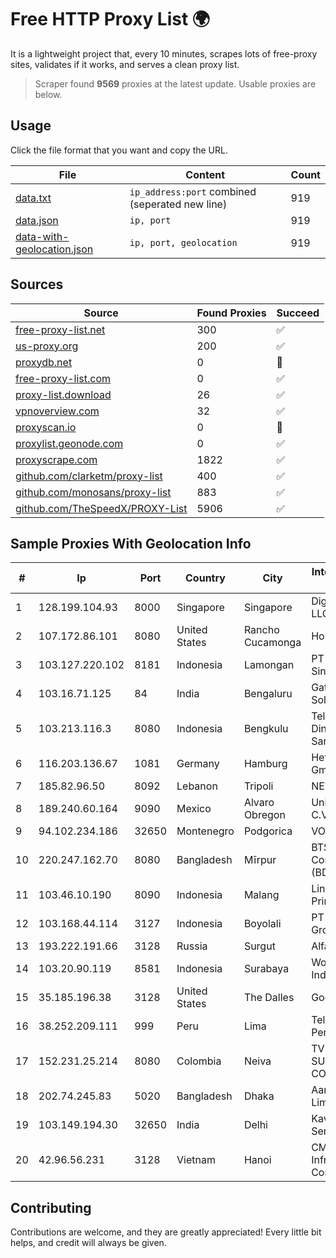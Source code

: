 
# Free HTTP Proxy List 🌍

It is a lightweight project that, every 10 minutes, scrapes lots of free-proxy sites, validates if it works, and serves a clean proxy list.


> Scraper found **9569** proxies at the latest update. Usable proxies are below.

## Usage

Click the file format that you want and copy the URL.


|File|Content|Count|
|----|-------|-----|
|[data.txt](https://raw.githubusercontent.com/themiralay/Proxy-List-World/master/data.txt)|`ip_address:port` combined (seperated new line)|919|
|[data.json](https://raw.githubusercontent.com/themiralay/Proxy-List-World/master/data.json)|`ip, port`|919|
|[data-with-geolocation.json](https://raw.githubusercontent.com/themiralay/Proxy-List-World/master/data-with-geolocation.json)|`ip, port, geolocation`|919|

## Sources

|Source|Found Proxies|Succeed|
|------|-------------|-------|
|[free-proxy-list.net](https://free-proxy-list.net)|300|✅|
|[us-proxy.org](https://www.us-proxy.org)|200|✅|
|[proxydb.net](http://proxydb.net)|0|🚫|
|[free-proxy-list.com](https://free-proxy-list.com/?page=&port=&type%5B%5D=http&type%5B%5D=https&up_time=0&search=Search)|0|✅|
|[proxy-list.download](https://www.proxy-list.download/HTTP)|26|✅|
|[vpnoverview.com](https://vpnoverview.com/privacy/anonymous-browsing/free-proxy-servers)|32|✅|
|[proxyscan.io](https://www.proxyscan.io)|0|🚫|
|[proxylist.geonode.com](https://proxylist.geonode.com/api/proxy-list?limit=300&page=1&sort_by=lastChecked&sort_type=desc&protocols=http,https)|0|✅|
|[proxyscrape.com](https://api.proxyscrape.com/v2/?request=displayproxies&protocol=http&timeout=10000&country=all&ssl=all&anonymity=all)|1822|✅|
|[github.com/clarketm/proxy-list](https://raw.githubusercontent.com/clarketm/proxy-list/master/proxy-list-raw.txt)|400|✅|
|[github.com/monosans/proxy-list](https://raw.githubusercontent.com/monosans/proxy-list/main/proxies/http.txt)|883|✅|
|[github.com/TheSpeedX/PROXY-List](https://raw.githubusercontent.com/TheSpeedX/PROXY-List/master/http.txt)|5906|✅|


## Sample Proxies With Geolocation Info

|#|Ip|Port|Country|City|Internet Service Provider|
|-|--|----|-------|----|-------------------------|
|1|128.199.104.93|8000|Singapore|Singapore|DigitalOcean, LLC|
|2|107.172.86.101|8080|United States|Rancho Cucamonga|HostPapa|
|3|103.127.220.102|8181|Indonesia|Lamongan|PT Multi Guna Sinergi|
|4|103.16.71.125|84|India|Bengaluru|Gatik Business Solutions|
|5|103.213.116.3|8080|Indonesia|Bengkulu|Telemedia Dinamika Sarana, PT|
|6|116.203.136.67|1081|Germany|Hamburg|Hetzner Online GmbH|
|7|185.82.96.50|8092|Lebanon|Tripoli|NET 360 S.A.R.L|
|8|189.240.60.164|9090|Mexico|Alvaro Obregon|Uninet S.A. de C.V.|
|9|94.102.234.186|32650|Montenegro|Podgorica|VOLI-MNE|
|10|220.247.162.70|8080|Bangladesh|Mīrpur|BTS Communications (BD) Ltd|
|11|103.46.10.190|8090|Indonesia|Malang|Lintas Data Prima, PT|
|12|103.168.44.114|3127|Indonesia|Boyolali|PT CYB Media Group|
|13|193.222.191.66|3128|Russia|Surgut|AlfaTEL OOO|
|14|103.20.90.119|8581|Indonesia|Surabaya|Wowrack Indonesia|
|15|35.185.196.38|3128|United States|The Dalles|Google LLC|
|16|38.252.209.111|999|Peru|Lima|Telcom Mikrotik Peru S.A.C.|
|17|152.231.25.214|8080|Colombia|Neiva|TV AZTECA SUCURSAL COLOMBIA|
|18|202.74.245.83|5020|Bangladesh|Dhaka|Aamra Networks Limited|
|19|103.149.194.30|32650|India|Delhi|Kavya Internet Services Pvt Ltd|
|20|42.96.56.231|3128|Vietnam|Hanoi|CMC Telecom Infrastructure Company|



## Contributing

Contributions are welcome, and they are greatly appreciated! Every
little bit helps, and credit will always be given.

